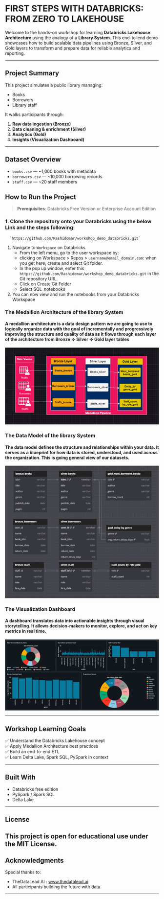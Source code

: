 # FIRST STEPS WITH DATABRICKS: FROM ZERO TO LAKEHOUSE 

Welcome to the hands-on workshop for learning **Databricks Lakehouse Architecture** using the analogy of a **Library System**. This end-to-end demo showcases how to build scalable data pipelines using Bronze, Silver, and Gold layers to transform and prepare data for reliable analytics and reporting.

---

## Project Summary

This project simulates a public library managing:
- Books
- Borrowers
- Library staff

It walks participants through:
1. **Raw data ingestion (Bronze)**
2. **Data cleaning & enrichment (Silver)**
3. **Analytics (Gold)**
4. **Insights (Visualization Dashboard)**

---

## Dataset Overview

- `books.csv` — ~1,000 books with metadata
- `borrowers.csv` — ~10,000 borrowing records
- `staff.csv` — ~20 staff members


## How to Run the Project

> **Prerequisites**: Databricks Free Version or Enterprise Account Edition

### 1. Clone the repository onto your Databricks using the below Link and the steps following: 

      `https://github.com/Rashidomar/workshop_demo_databricks.git`   

   1. Navigate to  `Workspace` on Databricks
       - From the left menu, go to the user workspace by:  
       - clicking on Workspace > Repos > `username@email_domain.com`: when you get here, create and select Git folder.
       - In the pop up window, enter this  `https://github.com/Rashidomar/workshop_demo_databricks.git` in the Git repository URL.
       - Click on Create Git Folder
       - Select SQL_notebooks
   3. You can now view and run the notebooks from your Databricks Workspace

### The Medallion Architecture of the library System
#### A medallion architecture is a data design pattern we are going to use to logically organize data with the goal of incrementally and progressively improving the structure and quality of data as it flows through each layer of the architecture from **Bronze ⇒ Silver ⇒ Gold layer tables**
![screenshot](images/Medal.png)


### The Data Model of the library System
#### The data model defines the structure and relationships within your data. It serves as a blueprint for how data is stored, understood, and used across the organization. This is going general view of our datasets.

![screenshot](images/model.png)


### The Visualization Dashboard
#### A dashboard translates data into actionable insights through visual storytelling. It allows decision-makers to monitor, explore, and act on key metrics in real time.

![screenshot](images/Dash.png)

---

## Workshop Learning Goals

✅ Understand the Databricks Lakehouse concept  
✅ Apply Medallion Architecture best practices  
✅ Build an end-to-end ETL   
✅ Learn Delta Lake, Spark SQL, PySpark in context  

---

## Built With

- Databricks free edition
- PySpark / Spark SQL
- Delta Lake
---

## License

This project is open for educational use under the MIT License.
---

## Acknowledgments

Special thanks to:
- TheDataLead AI : www.thedatalead.ai
- All participants building the future with data
---

